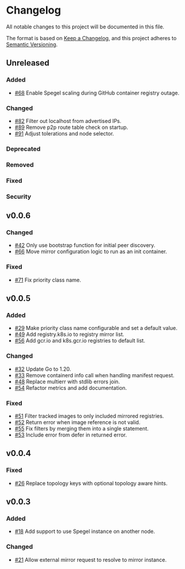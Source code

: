 # Changelog

All notable changes to this project will be documented in this file.

The format is based on [Keep a Changelog](https://keepachangelog.com/en/1.0.0/),
and this project adheres to [Semantic Versioning](https://semver.org/spec/v2.0.0.html).

## Unreleased

### Added 

- [#68](https://github.com/XenitAB/spegel/pull/68) Enable Spegel scaling during GitHub container registry outage. 

### Changed

- [#82](https://github.com/XenitAB/spegel/pull/82) Filter out localhost from advertised IPs.
- [#89](https://github.com/XenitAB/spegel/pull/89) Remove p2p route table check on startup.
- [#91](https://github.com/XenitAB/spegel/pull/91) Adjust tolerations and node selector.

### Deprecated

### Removed

### Fixed

### Security

## v0.0.6

### Changed

- [#42](https://github.com/XenitAB/spegel/pull/42) Only use bootstrap function for initial peer discovery.
- [#66](https://github.com/XenitAB/spegel/pull/66) Move mirror configuration logic to run as an init container.
 
### Fixed

- [#71](https://github.com/XenitAB/spegel/pull/71) Fix priority class name.

## v0.0.5

### Added 

- [#29](https://github.com/XenitAB/spegel/pull/29) Make priority class name configurable and set a default value.
- [#49](https://github.com/XenitAB/spegel/pull/49) Add registry.k8s.io to registry mirror list.
- [#56](https://github.com/XenitAB/spegel/pull/56) Add gcr.io and k8s.gcr.io registries to default list.

### Changed
 
- [#32](https://github.com/XenitAB/spegel/pull/32) Update Go to 1.20.
- [#33](https://github.com/XenitAB/spegel/pull/33) Remove containerd info call when handling manifest request.
- [#48](https://github.com/XenitAB/spegel/pull/48) Replace multierr with stdlib errors join.
- [#54](https://github.com/XenitAB/spegel/pull/54) Refactor metrics and add documentation.

### Fixed

- [#51](https://github.com/XenitAB/spegel/pull/51) Filter tracked images to only included mirrored registries.
- [#52](https://github.com/XenitAB/spegel/pull/52) Return error when image reference is not valid.
- [#55](https://github.com/XenitAB/spegel/pull/55) Fix filters by merging them into a single statement.
- [#53](https://github.com/XenitAB/spegel/pull/53) Include error from defer in returned error.

## v0.0.4

### Fixed

- [#26](https://github.com/XenitAB/spegel/pull/26) Replace topology keys with optional topology aware hints.

## v0.0.3

### Added 

- [#18](https://github.com/XenitAB/spegel/pull/18) Add support to use Spegel instance on another node.

### Changed

- [#21](https://github.com/XenitAB/spegel/pull/21) Allow external mirror request to resolve to mirror instance.
